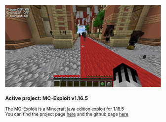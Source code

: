 <img src="files/image.png">
<h3>Active project: MC-Exploit v1.16.5</h3>
The MC-Exploit is a Minecraft java edition exploit for 1.16.5<br>
You can find the project page <a class="a" href="client">here</a> and the github page <a class="a" href="https://github.com/ZeroZipp/Vetex-Client/">here</a><br>
